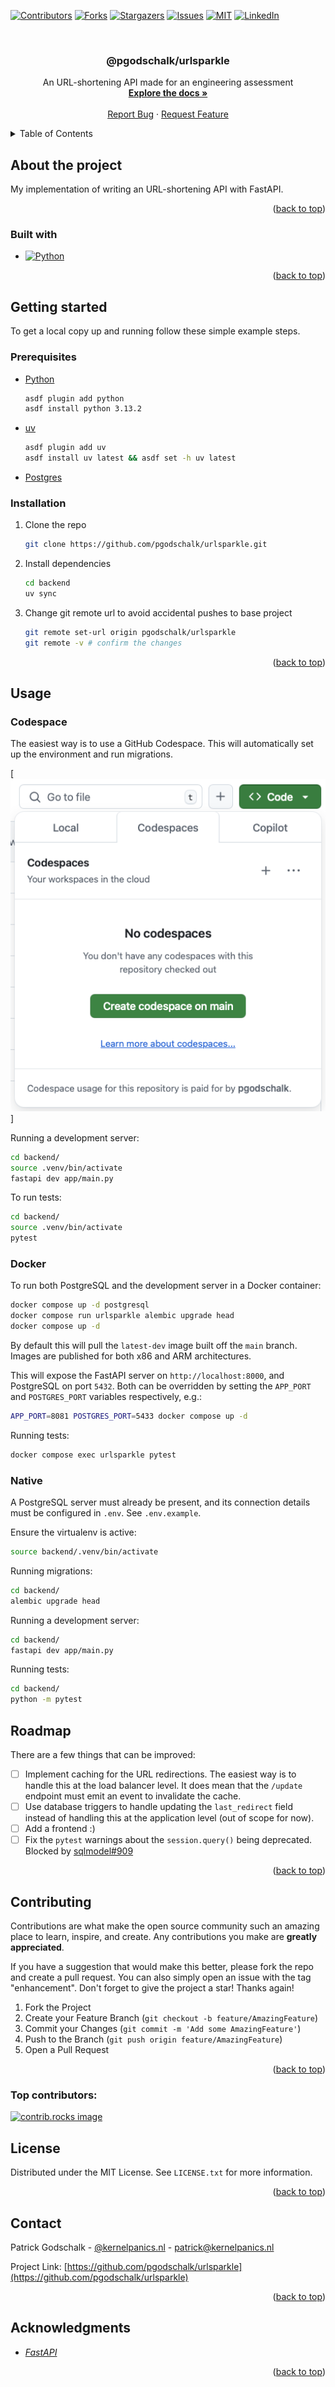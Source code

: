 <!-- markdownlint-disable -->

<a id="readme-top"></a>

<!-- PROJECT SHIELDS -->

[![Contributors][contributors-shield]][contributors-url]
[![Forks][forks-shield]][forks-url]
[![Stargazers][stars-shield]][stars-url]
[![Issues][issues-shield]][issues-url]
[![MIT][license-shield]][license-url]
[![LinkedIn][linkedin-shield]][linkedin-url]

<!-- PROJECT LOGO -->
<br />
<div align="center">
  <h3 align="center">@pgodschalk/urlsparkle</h3>

  <p align="center">
    An URL-shortening API made for an engineering assessment
    <br />
    <a href="https://pgodschalk.github.io/urlsparkle/"><strong>Explore the docs »</strong></a>
    <br />
    <br />
    <a href="https://github.com/pgodschalk/urlsparkle/issues/new?labels=bug&template=bug-report---.md">Report Bug</a>
    ·
    <a href="https://github.com/pgodschalk/urlsparkle/issues/new?labels=enhancement&template=feature-request---.md">Request Feature</a>
</div>

<!-- TABLE OF CONTENTS -->
<details>
  <summary>Table of Contents</summary>
  <ol>
    <li>
      <a href="#about-the-project">About the project</a>
      <ul>
        <li><a href="#built-with">Built with</a></li>
      </ul>
    </li>
    <li>
      <a href="#getting-started">Getting started</a>
      <ul>
        <li><a href="#prerequisites">Prerequisites</a></li>
        <li><a href="#installation">Installation</a></li>
      </ul>
    </li>
    <li><a href="#usage">Usage</a></li>
    <li><a href="#roadmap">Roadmap</a></li>
    <li><a href="#contributing">Contributing</a></li>
    <li><a href="#license">License</a></li>
    <li><a href="#contact">Contact</a></li>
    <li><a href="#acknowledgments">Acknowledgments</a></li>
  </ol>
</details>

<!-- ABOUT THE PROJECT -->

## About the project

My implementation of writing an URL-shortening API with FastAPI.

<p align="right">(<a href="#readme-top">back to top</a>)</p>

### Built with

- [![Python][python]][python-url]

<p align="right">(<a href="#readme-top">back to top</a>)</p>

<!-- GETTING STARTED -->

## Getting started

To get a local copy up and running follow these simple example steps.

### Prerequisites

- [Python](https://python.org)
  ```sh
  asdf plugin add python
  asdf install python 3.13.2
  ```
- [uv](https://docs.astral.sh/uv/)
  ```sh
  asdf plugin add uv
  asdf install uv latest && asdf set -h uv latest
  ```
- [Postgres](https://www.postgresql.org)

### Installation

1. Clone the repo
   ```sh
   git clone https://github.com/pgodschalk/urlsparkle.git
   ```
2. Install dependencies
   ```sh
   cd backend
   uv sync
   ```
3. Change git remote url to avoid accidental pushes to base project
   ```sh
   git remote set-url origin pgodschalk/urlsparkle
   git remote -v # confirm the changes
   ```

<p align="right">(<a href="#readme-top">back to top</a>)</p>

<!-- USAGE EXAMPLES -->

## Usage

### Codespace

The easiest way is to use a GitHub Codespace. This will automatically set up
the environment and run migrations.

[![Open in Visual Studio Codespaces](./images/codespaces.png)]

Running a development server:

```sh
cd backend/
source .venv/bin/activate
fastapi dev app/main.py
```

To run tests:

```sh
cd backend/
source .venv/bin/activate
pytest
```

### Docker

To run both PostgreSQL and the development server in a Docker container:

```sh
docker compose up -d postgresql
docker compose run urlsparkle alembic upgrade head
docker compose up -d
```

By default this will pull the `latest-dev` image built off the `main` branch.
Images are published for both x86 and ARM architectures.

This will expose the FastAPI server on `http://localhost:8000`, and PostgreSQL
on port `5432`. Both can be overridden by setting the `APP_PORT` and
`POSTGRES_PORT` variables respectively, e.g.:

```sh
APP_PORT=8081 POSTGRES_PORT=5433 docker compose up -d
```

Running tests:

```sh
docker compose exec urlsparkle pytest
```

### Native

A PostgreSQL server must already be present, and its connection details must be
configured in `.env`. See `.env.example`.

Ensure the virtualenv is active:

```sh
source backend/.venv/bin/activate
```

Running migrations:

```sh
cd backend/
alembic upgrade head
```

Running a development server:

```sh
cd backend/
fastapi dev app/main.py
```

Running tests:

```sh
cd backend/
python -m pytest
```

<!-- ROADMAP -->

## Roadmap

There are a few things that can be improved:

- [ ] Implement caching for the URL redirections. The easiest way is to handle
      this at the load balancer level. It does mean that the `/update` endpoint
      must emit an event to invalidate the cache.
- [ ] Use database triggers to handle updating the `last_redirect` field
      instead of handling this at the application level (out of scope for now).
- [ ] Add a frontend :)
- [ ] Fix the `pytest` warnings about the `session.query()` being deprecated.
      Blocked by [sqlmodel#909](https://github.com/fastapi/sqlmodel/issues/909)

<p align="right">(<a href="#readme-top">back to top</a>)</p>

<!-- CONTRIBUTING -->

## Contributing

Contributions are what make the open source community such an amazing place to learn, inspire, and create. Any contributions you make are **greatly appreciated**.

If you have a suggestion that would make this better, please fork the repo and create a pull request. You can also simply open an issue with the tag "enhancement".
Don't forget to give the project a star! Thanks again!

1. Fork the Project
2. Create your Feature Branch (`git checkout -b feature/AmazingFeature`)
3. Commit your Changes (`git commit -m 'Add some AmazingFeature'`)
4. Push to the Branch (`git push origin feature/AmazingFeature`)
5. Open a Pull Request

<p align="right">(<a href="#readme-top">back to top</a>)</p>

### Top contributors:

<a href="https://github.com/pgodschalk/urlsparkle/graphs/contributors">
  <img src="https://contrib.rocks/image?repo=pgodschalk/urlsparkle" alt="contrib.rocks image" />
</a>

<!-- LICENSE -->

## License

Distributed under the MIT License. See `LICENSE.txt` for more information.

<p align="right">(<a href="#readme-top">back to top</a>)</p>

<!-- CONTACT -->

## Contact

Patrick Godschalk - [@kernelpanics.nl](https://bsky.app/profile/kernelpanics.nl) - patrick@kernelpanics.nl

Project Link: [https://github.com/pgodschalk/urlsparkle](https://github.com/pgodschalk/urlsparkle)

<p align="right">(<a href="#readme-top">back to top</a>)</p>

<!-- ACKNOWLEDGMENTS -->

## Acknowledgments

- [_FastAPI_](https://fastapi.tiangolo.com)

<p align="right">(<a href="#readme-top">back to top</a>)</p>

<!-- MARKDOWN LINKS & IMAGES -->
<!-- https://www.markdownguide.org/basic-syntax/#reference-style-links -->

[contributors-shield]: https://img.shields.io/github/contributors/pgodschalk/urlsparkle.svg?style=for-the-badge
[contributors-url]: https://github.com/pgodschalk/urlsparkle/graphs/contributors
[forks-shield]: https://img.shields.io/github/forks/pgodschalk/urlsparkle.svg?style=for-the-badge
[forks-url]: https://github.com/pgodschalk/urlsparkle/network/members
[stars-shield]: https://img.shields.io/github/stars/pgodschalk/urlsparkle.svg?style=for-the-badge
[stars-url]: https://github.com/pgodschalk/urlsparkle/stargazers
[issues-shield]: https://img.shields.io/github/issues/pgodschalk/urlsparkle.svg?style=for-the-badge
[issues-url]: https://github.com/pgodschalk/urlsparkle/issues
[license-shield]: https://img.shields.io/github/license/pgodschalk/urlsparkle?style=for-the-badge
[license-url]: https://github.com/pgodschalk/urlsparkle/blob/main/LICENSE.txt
[linkedin-shield]: https://img.shields.io/badge/-LinkedIn-black.svg?style=for-the-badge&logo=linkedin&colorB=555
[linkedin-url]: https://linkedin.com/in/patrick-godschalk
[python]: https://img.shields.io/badge/python-3776AB?style=for-the-badge&logo=python&logoColor=white
[python-url]: https://www.python.org
